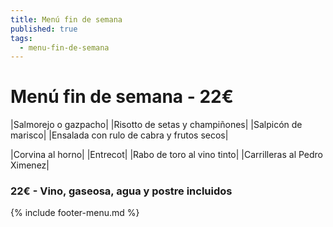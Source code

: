 ```yaml
---
title: Menú fin de semana
published: true
tags:
  - menu-fin-de-semana
---
```



# Menú fin de semana - 22€

|Salmorejo o gazpacho|
|Risotto de setas y champiñones|
|Salpicón de marisco|
|Ensalada con rulo de cabra y frutos secos|

|Corvina al horno|
|Entrecot|
|Rabo de toro al vino tinto|
|Carrilleras al Pedro Ximenez|

### 22€ - Vino, gaseosa, agua y postre incluidos

{% include footer-menu.md %}
